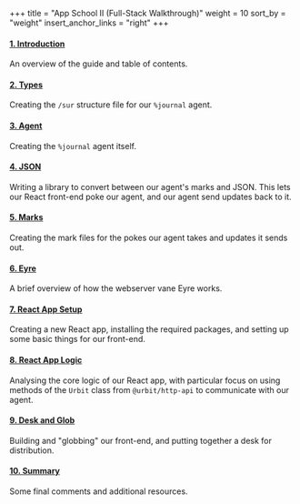 +++
title = "App School II (Full-Stack Walkthrough)"
weight = 10
sort_by = "weight"
insert_anchor_links = "right"
+++

#### [1. Introduction](/guides/core/app-school-full-stack/1-intro)

An overview of the guide and table of contents.

#### [2. Types](/guides/core/app-school-full-stack/2-types)

Creating the `/sur` structure file for our `%journal` agent.

#### [3. Agent](/guides/core/app-school-full-stack/3-agent)

Creating the `%journal` agent itself.

#### [4. JSON](/guides/core/app-school-full-stack/5-json)

Writing a library to convert between our agent's marks and JSON. This lets our
React front-end poke our agent, and our agent send updates back to it.

#### [5. Marks](/guides/core/app-school-full-stack/4-marks)

Creating the mark files for the pokes our agent takes and updates it sends out.

#### [6. Eyre](/guides/core/app-school-full-stack/6-eyre)

A brief overview of how the webserver vane Eyre works.

#### [7. React App Setup](/guides/core/app-school-full-stack/7-react-setup)

Creating a new React app, installing the required packages, and setting up some
basic things for our front-end.

#### [8. React App Logic](/guides/core/app-school-full-stack/8-http-api)

Analysing the core logic of our React app, with particular focus on using
methods of the `Urbit` class from `@urbit/http-api` to communicate with our
agent.

#### [9. Desk and Glob](/guides/core/app-school-full-stack/9-web-scries)

Building and "globbing" our front-end, and putting together a desk for
distribution.

#### [10. Summary](/guides/core/app-school-full-stack/10-final)

Some final comments and additional resources.
